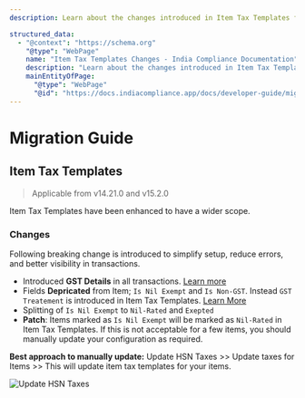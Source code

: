 ```yaml
---
description: Learn about the changes introduced in Item Tax Templates from versions 14.21.0 and 15.2.0 in the India Compliance App. Understand the breaking changes, deprecations, and the recommended approach to manually update your configuration.

structured_data:
  - "@context": "https://schema.org"
    "@type": "WebPage"
    name: "Item Tax Templates Changes - India Compliance Documentation"
    description: "Learn about the changes introduced in Item Tax Templates from versions 14.21.0 and 15.2.0 in the India Compliance App. Understand the breaking changes, deprecations, and the recommended approach to manually update your configuration."
    mainEntityOfPage:
      "@type": "WebPage"
      "@id": "https://docs.indiacompliance.app/docs/developer-guide/migration-guide"
---
```


# Migration Guide

## Item Tax Templates

> Applicable from v14.21.0 and v15.2.0

Item Tax Templates have been enhanced to have a wider scope.

### Changes

Following breaking change is introduced to simplify setup, reduce errors, and better visibility in transactions.

- Introduced <strong>GST Details</strong> in all transactions. [Learn more](../configuration/sales_transaction.md#gst-details)
- Fields <strong>Depricated</strong> from Item; `Is Nil Exempt` and `Is Non-GST`. Instead `GST Treatement` is introduced in Item Tax Templates. [Learn More](../configuration/gst_setup.md#item-tax-templates)
- Splitting of `Is Nil Exempt` to `Nil-Rated` and `Exepted`
- <strong>Patch</strong>: Items marked as `Is Nil Exempt` will be marked as `Nil-Rated` in Item Tax Templates. If this is not acceptable for a few items, you should manually update your configuration as required.

<strong>Best approach to manually update:</strong>
Update HSN Taxes >> Update taxes for Items >> This will update item tax templates for your items.

![Update HSN Taxes](./assets/migration_guide_update_taxes.png)
